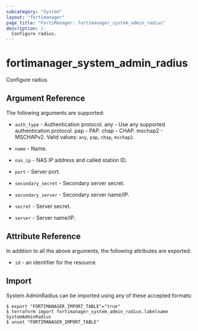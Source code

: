 ```yaml
---
subcategory: "System"
layout: "fortimanager"
page_title: "FortiManager: fortimanager_system_admin_radius"
description: |-
  Configure radius.
---
```


# fortimanager_system_admin_radius
Configure radius.

## Argument Reference


The following arguments are supported:


* `auth_type` - Authentication protocol. any - Use any supported authentication protocol. pap - PAP. chap - CHAP. mschap2 - MSCHAPv2. Valid values: `any`, `pap`, `chap`, `mschap2`.

* `name` - Name.
* `nas_ip` - NAS IP address and called station ID.
* `port` - Server port.
* `secondary_secret` - Secondary server secret.
* `secondary_server` - Secondary server name/IP.
* `secret` - Server secret.
* `server` - Server name/IP.


## Attribute Reference

In addition to all the above arguments, the following attributes are exported:
* `id` - an identifier for the resource.

## Import

System AdminRadius can be imported using any of these accepted formats:
```
$ export "FORTIMANAGER_IMPORT_TABLE"="true"
$ terraform import fortimanager_system_admin_radius.labelname SystemAdminRadius
$ unset "FORTIMANAGER_IMPORT_TABLE"
```

